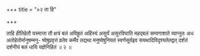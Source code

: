 +++
title = "०२ ता हि"

+++

ताहि हीतिहेतौ यस्मात्ता तौ क्षत्रं बलं अविह्रुतं अहिंस्यं असुर्यं असुरविघाति महद्बलं सम्यगाशाते व्याप्नुतः अध अतोहेतोर्मानुषम्मनु- ष्येषुप्रवृत्तं व्रतेव कर्मेव तद्यथा मनुष्येषुनियतं स्वर्णसूर्यइव सयथादिविदृश्यतेतद्वत् दर्शतं दर्शनीयं बलं धायि यज्ञेनिहितं ॥ २ ॥